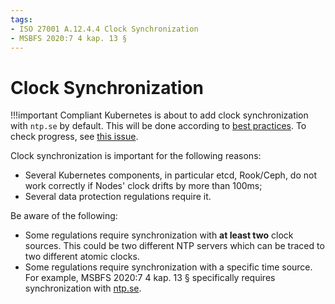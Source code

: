 ```yaml
---
tags:
- ISO 27001 A.12.4.4 Clock Synchronization
- MSBFS 2020:7 4 kap. 13 §
---
```

# Clock Synchronization

!!!important
    Compliant Kubernetes is about to add clock synchronization with `ntp.se` by default.
    This will be done according to [best practices](https://www.netnod.se/blog/best-practices-connecting-ntp-servers).
    To check progress, see [this issue](https://github.com/elastisys/compliantkubernetes-kubespray/issues/250).



Clock synchronization is important for the following reasons:

- Several Kubernetes components, in particular etcd, Rook/Ceph, do not work correctly if Nodes' clock drifts by more than 100ms;
- Several data protection regulations require it.

Be aware of the following:

- Some regulations require synchronization with **at least two** clock sources. This could be two different NTP servers which can be traced to two different atomic clocks.
- Some regulations require synchronization with a specific time source. For example, MSBFS 2020:7 4 kap. 13 § specifically requires synchronization with [ntp.se](https://www.netnod.se/swedish-distributed-time-service).
